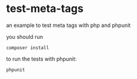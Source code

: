# test-meta-tags
an example to test meta tags with php and phpunit

you should run

    composer install
 
to run the tests with phpunit:
  
    phpunit
